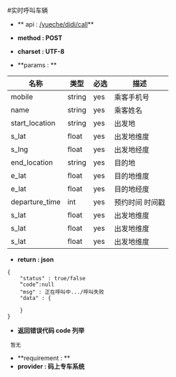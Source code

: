 #实时呼叫车辆

* ** api : [/yueche/didi/call](/yueche/didi/call)** 

* **method : POST**

* **charset : UTF-8**

* **params : **

| 名称|类型| 必选 | 描述|
| -- | -- | -- | -- |
| mobile  | string | yes | 乘客手机号|
| name  | string | yes | 乘客姓名|
|start_location|string|yes|出发地|
|s_lat|float|yes|出发地维度|
|s_lng|float|yes|出发地经度|
|end_location|string|yes|目的地|
|e_lat|float|yes|目的地维度|
|e_lat|float|yes|目的地经度|
|departure_time|int|yes|预约时间 时间戳|
|s_lat|float|yes|出发地维度|
|s_lat|float|yes|出发地维度|
|s_lat|float|yes|出发地维度|



* **return : json**

```
{
    "status" : true/false
    “code”:null
    "msg" : 正在呼叫中.../呼叫失败
    "data" : {

    }
}
```
* **返回错误代码 code 列举**

```
 暂无

```


* **requirement : **
* **provider : 码上专车系统**
